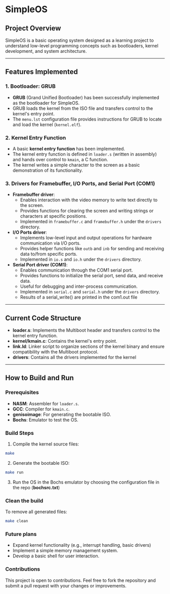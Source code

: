# SimpleOS

## Project Overview
SimpleOS is a basic operating system designed as a learning project to understand low-level programming concepts such as bootloaders, kernel development, and system architecture.

---

## Features Implemented

### 1. Bootloader: GRUB
- **GRUB** (Grand Unified Bootloader) has been successfully implemented as the bootloader for SimpleOS.
- GRUB loads the kernel from the ISO file and transfers control to the kernel's entry point.
- The `menu.lst` configuration file provides instructions for GRUB to locate and load the kernel (`kernel.elf`).

### 2. Kernel Entry Function
- A basic **kernel entry function** has been implemented.
- The kernel entry function is defined in `loader.s` (written in assembly) and hands over control to `kmain`, a C function.
- The kernel writes a simple character to the screen as a basic demonstration of its functionality.

### 3. Drivers for Framebuffer, I/O Ports, and Serial Port (COM1)
- **Framebuffer driver**:
  - Enables interaction with the video memory to write text directly to the screen.
  - Provides functions for clearing the screen and writing strings or characters at specific positions.
  - Implemented in `framebuffer.c` and `framebuffer.h` under the `drivers` directory.
- **I/O Ports driver**:
  - Implements low-level input and output operations for hardware communication via I/O ports.
  - Provides helper functions like `outb` and `inb` for sending and receiving data to/from specific ports.
  - Implemented in `io.s` and `io.h` under the `drivers` directory.
- **Serial Port driver (COM1)**:
  - Enables communication through the COM1 serial port.
  - Provides functions to initialize the serial port, send data, and receive data.
  - Useful for debugging and inter-process communication.
  - Implemented in `serial.c` and `serial.h` under the `drivers` directory.
  - Results of a serial_write() are printed in the com1.out file

---

## Current Code Structure
- **loader.s**: Implements the Multiboot header and transfers control to the kernel entry function.
- **kernel/kmain.c**: Contains the kernel's entry point.
- **link.ld**: Linker script to organize sections of the kernel binary and ensure compatibility with the Multiboot protocol.
- **drivers**: Contains all the drivers implemented for the kernel

---

## How to Build and Run

### Prerequisites
- **NASM**: Assembler for `loader.s`.
- **GCC**: Compiler for `kmain.c`.
- **genisoimage**: For generating the bootable ISO.
- **Bochs**: Emulator to test the OS.

### Build Steps
1. Compile the kernel source files:
```bash
make
```
2. Generate the bootable ISO:
```bash
make run
```
3. Run the OS in the Bochs emulator by choosing the configuration file in the repo (**bochsrc.txt**)

### Clean the build
To remove all generated files:
```bash
make clean
```

### Future plans
- Expand kernel functionality (e.g., interrupt handling, basic drivers)
- Implement a simple memory management system.
- Develop a basic shell for user interaction.

### Contributions
This project is open to contributions. Feel free to fork the repository and submit a pull request with your changes or improvements.
